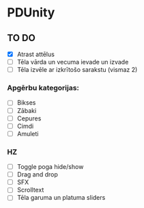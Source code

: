 # PDUnity
## TO DO
- [x] Atrast attēlus
- [ ] Tēla vārda un vecuma ievade un izvade
- [ ] Tēla izvēle ar izkrītošo sarakstu (vismaz 2)

### Apgērbu kategorijas:
- [ ] Bikses
- [ ] Zābaki
- [ ] Cepures
- [ ] Cimdi
- [ ] Amuleti
### HZ    
- [ ] Toggle poga hide/show
- [ ] Drag and drop
- [ ] SFX
- [ ] Scrolltext
- [ ] Tēla garuma un platuma sliders
